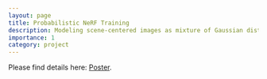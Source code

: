```yaml
---
layout: page
title: Probabilistic NeRF Training
description: Modeling scene-centered images as mixture of Gaussian distributions, we limit the number of training observations required for neural radiance field training by selecting to minimize uncertainty.
importance: 1
category: project
---
```


Please find details here: <a href="../assets/pdf/poster_probnerf.pdf">Poster</a>.
